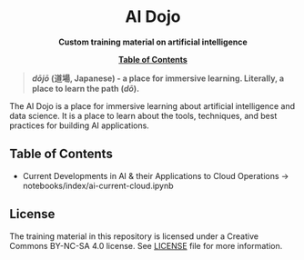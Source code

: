 <div align="center">
  <h1>AI Dojo</h1>

  <p><b>Custom training material on artificial intelligence</b></p>
 <a href="notebooks/dojo.ipynb"><b>Table of Contents</b></a>
</div>


> **_dōjō_ (道場, Japanese) -  a place for immersive learning. Literally, a place to learn the path (_dō_).**

The AI Dojo is a place for immersive learning about artificial intelligence and data science. It is a place to learn about the tools, techniques, and best practices for building AI applications. 


## Table of Contents

- Current Developments in AI & their Applications to Cloud Operations -> notebooks/index/ai-current-cloud.ipynb

## License

The training material in this repository is licensed under a Creative Commons BY-NC-SA 4.0 license. See [LICENSE](LICENSE) file for more information.
